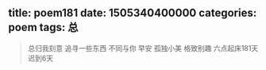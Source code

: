 title: poem181
date: 1505340400000
categories: poem
tags: 总
---
> 总归我刻意
追寻一些东西
不同与你
早安
孤独小美
格致别趣
六点起床181天 迟到6天